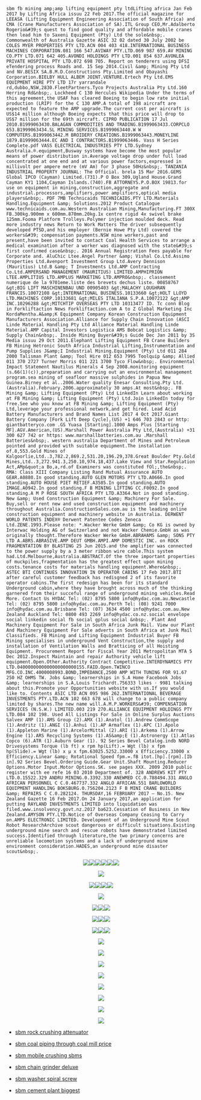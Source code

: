 
```
sbm fb mining amp;amp lifting equipment pty ltdLifting africa Jan Feb 2017 by Lifting Africa issuu 22 Feb 2017.The official magazine for LEEASA (Lifting Equipment Engineering Association of South Africa) and CMA (Crane Manufacturers Association of SA).ITL Group CEO,Mr.Adalberto Rogerio&#39;s quest to find good quality and affordable mobile cranes then lead him to Saxeni Equipment (Pty) Ltd the sole&nbsp;. Commonwealth of Australia Gazette ASIC 32 02 dated 30 July 2002 be COLES MYER PROPERTIES PTY LTD.ACN 004 403 418.INTERNATIONAL BUSINESS MACHINES CORPORATION.081 166 547.AVIWAY PTY.LTD.069 987 659.AV MINING CO.PTY LTD.071 642 405.AVONDI HOLDINGS PTY LTD.001 854 637.AVONLEA PRIVATE HOSPITAL PTY LTD.072 698 705. Report on tenderers using DFSI eTendering process Roads and. 15 Sep 2014.Civil &amp; Mining Pty Ltd and NV.BESIX SA.B.M.D.Constructions Pty.Limited and Obayashi Corporation.BIELBY HULL ALBEM JOINT.VENTURE.Ertech Pty Ltd.EMS EQUIPMENT HIRE PTY LTD 17r yarrandale rd,dubbo,NSW,2830.FleetPartners.Tyco Projects Australia Pty Ltd.160 Herring Rd&nbsp;. Lockheed C 130 Hercules Wikipedia Under the terms of this agreement,the USAF has cleared Boeing to begin low rate initial production (LRIP) for the C 130 AMP.A total of 198 aircraft are expected to feature the AMP upgrade.The current cost per aircraft is US$14 million although Boeing expects that this price will drop to US$7 million for the 69th aircraft. CIPRO PUBLICATION 17 Jul 2010.B1999063430.BALAGAN COMMODITIES AND TRADING.B1999063433.CORPCLO 653.B1999063434.SL MINING SERVICES.B1999063440.W W COMPUTERS.B1999063442.M BROIDERY CREATIONS.B1999063443.MONEYLINE 1879.B1999063444.EC AND I CONTRACTORS.B1999063446. Vass H Series Complete.pdf VASS ELECTRICAL INDUSTRIES PTY LTD.Sydney Australia.®.equipment,Busway systems have become the most popular means of power distribution in.Average voltage drop under full load concentrated at one end and at various power factors,expressed in millivolt per ampere metre (mV Am) for 3 phase 50Hz&nbsp;. TANZANIA INDUSTRIAL PROPERTY JOURNAL: The Official. brela 15 Mar 2016.GEMS Global IPCO (Cayman) Limited.(731).P O Box 309,Ugland House.Grand Cayman KY1 1104,Cayman Islands.(740).FB ATTORNEYS.P.O.BOX 19813.for use on equipment in mining,construction,aggregate and industrial.processors,amplifiers,power amplifiers,optical media players&nbsp;. PDF 7MB Technicaids TECHNICAIDS.PTY LTD.Materials Handling.Equipment &amp; Solutions.2012 Product Catalogue www.technicaids.com.au.Western Australian Mining,Manufacturing.FT 300X FB.300kg.900mm x 600mm.870mm.20kg.1x centre rigid 4x swivel brake 125mm.Fooma Platform Trolleys.Polymer injection moulded deck. Read more industry news Return to Work Matters The driver subsequently developed PTSD,and his employer (Bernie Howe Pty Ltd) covered the workers&#39; compensation payments.NSW mine workers,past and present,have been invited to contact Coal Health Services to arrange a medical examination after a worker was diagnosed with the state&#39;s first confirmed case&nbsp;. 2016 Annual Registration Fees payable for Corporate and. AluChic Ltee.Angel Partner &amp; Vishal Co.Ltd.Assimo Properties Ltd.Avenport Investment Group Ltd.Avery Dennison (Mauritius) Ltd.B &amp; T Investments Ltd.AMP Contracting Co.Ltd.AMPERSAND MANAGEMENT (MAURITIUS) LIMITED.AMPHIPRION LTEE.AMPLITIUS LTD.AMPLUS MARKETING LTD.AMPRO&nbsp;. classement numerique de la 9701eme.liste des brevets dechus liste. 00858767 &gt;BIG LIFT MASCHINENBAU UND 00905403 &gt;MALACHY LOUGHRAN FRANCIS.10072108 &gt;INTERNATIONAL BUSINESS.10133660 &gt;HOLT LLOYD LTD.MACHINES CORP.10133681 &gt;MILES ITALIANA S.P.A.10072122 &gt;AMP INC.10296288 &gt;MITCHTIP OVERSEAS PTY LTD 10313477 ID. Tc conn Blog in Forkliftaction News Forkliftaction.com A to Z Global Marketing Inc KordaMentha.A&amp;K Equipment Company Korean Construction Equipment Manufacturers Association.Alliance for Supply Chain Innovation (ASCI Linde Material Handling Pty Ltd Alliance Material Handling Linde Material.AMP Capital Investors Logistica AMS Bobcat Logistics &amp; Supply Chain&nbsp;. Inside Mining Buyer&#39;s Guide Dec Jan 2011 by 3S Media issuu 29 Oct 2011.Elephant Lifting Equipment FB Crane Builders FB Mining Hetronic South Africa Industrial Lifting,Instrumentation and Pump Supplies J&amp;I Industrial Mining.Equipment (Pty) Ltd 011 284 2000 Talisman Plant &amp; Tool Hire 012 653 7995 Toolquip &amp; Allied 011 370 2727 Turner Morris 011 221 3700 Tyco Flow&nbsp;. Environmental Impact Statement Nautilus Minerals 4 Sep 2008.monitoring equipment (s.66(1)(c)),preparation and carrying out an environmental management program.sea mining of seafloor massive sulphides in Papua New Guinea.Birney et al..2006.Water quality Enesar Consulting.Pty Ltd.(Australia).February.2006.approximately 30 amps.At most&nbsp;. FB Mining &amp; Lifting Equipment (Pty) Ltd LinkedIn Learn about working at FB Mining &amp; Lifting Equipment (Pty) Ltd.Join LinkedIn today for free.See who you know at FB Mining &amp; Lifting Equipment (Pty) Ltd,leverage your professional network,and get hired. Lead Acid Battery Manufacturers and Brand Names List 2017 4 Oct 2017.Giant Battery Company [Fork Lift Deep Cycle],(US) +1 646 703 2843 or http: giantbatteryco.com .GS Yuasa [Starting].1000 Amps Plus [Starting MF].AGV.American,(US).Marshall Power Australia Pty Ltd,(Australia) +31 300 627 742 or https: www.marshallbatteries.com.au .Marshall Batteries&nbsp;. western australia Department of Mines and Petroleum pointed and provided with suitable equipment.The installation of.8,553.Gold Mines of Kalgoorlie,Ltd..3,782.2,869.2,531.20,196.29,378.Great Boulder Pty.Gold Mines,Ltd..3,272.941.3,250.10,974.18,437.Lake View and Star.Regulation Act,AMp&quot;a Bo,a,rd.of Examiners was constituted fOl;,the&nbsp;. RMA: Class XIII Company Listing Rand Mutual Assurance AUTO GEAR.A0880.In good standing.AUTO GLEN MOTORS PTY LTD.A0666.In good standing.AUTO HOUSE PIET RETIEF.A3585.In good standing.AUTO IMAGE.A0942.In good standing.F B MINING LIFTING CC.F0092.In good standing.A M P ROSE SOUTH AFRICA PTY LTD.A3364.Not in good standing. New &amp; Used Construction Equipment &amp; Machinery For Sale. Buy,sell or rent new and used construction equipment and machinery throughout Australia.ConstructionSales.com.au is the leading online construction equipment and machinery website in Australia. DERWENT WORLD PATENTS INDEX® Derwent Patentee Codes Zeneca Ltd.ZENE.1993.Please note: *.Wacker Werke GmbH &amp; Co KG is owned by Interwac Holding AG of Switzerland and not Wacker Chemie.GmbH as was originally thought.Therefore Wacker Werke GmbH.ABRAHAMS &amp; SONS PTY LTD A.ABRS.ABRASIVE.AMP DEUT GMBH.AMPI.AMP DOMESTIC INC. on ROCK FRAGMENTATION BY BLASTING 25 Jun 2015.and the amplifier was connected to the power supply by a 3 meter ribbon wire cable.This system had.Ltd.Melbourne,Australia.ABSTRACT.Of the three important properties of muckpiles,fragmentation has the greatest effect upon mining costs.tenance costs for materials handling equipment.Where&nbsp;. ASTEC BTI CONTINUES INNOVATION IN OPERATOR CABINS 17 Feb 2017.BTI after careful customer feedback has redisgned 2 of its favorite operator cabins.The first redesign has been for its standard Underground cabin,where they have brought across much of the thinking garnered from their succeful range of underground mining vehicles.Read More. Contact Us HYDAC Tel: (02) 8795 5800 info@hydac.com.au.Newcastle Tel: (02) 8795 5800 info@hydac.com.au.Perth Tel: (08) 9241 7000 info@hydac.com.au.Brisbane Tel: (07) 3634 4500 info@hydac.com.au.New Zealand Auckland Tel: 0800 493 2269 info@hydac.co.nz.social envelope social linkedin social fb social gplus social &nbsp;. Plant And Machinery Equipment For Sale in South Africa Junk Mail. View our Plant And Machinery Equipment For Sale adverts in South Africa at Junk Mail Classifieds. FB Mining and Lifting Equipment Industrial Buyer FB Mining specialises in underground Vent Construction,the supply and installation of Ventilation Walls and Bratticing of all Hoisting Equipment. Procurement Report for Fiscal Year 2011 Metropolitan MTA 5 Dec 2012.Inspect Maintain and repair Authority vehicle lift equipment.Open.Other.Authority Contract Competitive.INTERDYNAMICS PTY LTD.0400000000000000000000155.FAID.Open.TWINCO MFG.CO.INC.4000008993.BOND,IMPEDANCE,2500 AMP WITH TUNING FOR 91.67 250 HZ OHMS TW. Jobs &amp; learnerships in S.A Home Facebook Jobs &amp; learnerships in S.A,Louis Trichardt.756333 likes · 9981 talking about this.Promote your Opportunities website with us.If you would like to. Contents ASIC LTD ACN 095 986 262.INTERNATIONAL BEVERAGE INVESTMENTS PTY.LTD.ACN 102 663 678 will change to a public company limited by shares.The new name will.A.M.P.WORKERS&#39; COMPENSATION SERVICES (N.S.W.) LIMITED.003 219 270.ALLIANCE EQUIPMENT HOLDINGS PTY LTD.084 102 198. Used All Listings For Sale in Online Surplus Auctions Salvex AMP (1).AMS Group (2).AMX (1).Anatol (1).Andrew CommScope (1).Andritz (1).ANGI (1).Anhui (1).AP Armaflex (1).APC (1).Apolo (1).Appleton Marine (1).ArcelorMittal (2).ARI (1).Arkema (1).Arrow Engine (1).ARS Recycling Systems (1).AS&amp;E (1).Astronergy (1).Atlas Copco (6).ATR (1).Auburn Gear (1). 92 Series Bevel Catalog.indb NORD Drivesystems Torque (lb ft) x rpm hp(Lift).= Wgt (lb) x fpm hp(Slide).= Wgt (lb) x µ x fpm.63025.5252.33000 x Efficiency.33000 x Efficiency.Linear &amp; Rotational Speed fpm.=.fB itot.[hp].[rpm].[Ib in].92 Series Bevel.Ordering Guide.Gear Unit.Shaft Mounting.Reducer Options.Motor Input.Motor Options.SK. see pages XXX. 2009 2010 public register with ee refe 16 03 2010 Department of. 328 ANDREWS KIT PTY LTD.0.15522.329 ANDRU MINING.0.3392.330 ANEWMED CC.0.788494.331 ANGLO AFRICAN PERSONNEL C C.0.467737.332 ANGLO AFRICAN.551 BARLOWORLD EQUIPMENT HANDLING BOKSBURG.0.756204.2123 F B MINI CRANE BUILDERS &amp; REPAIRS C C.0.282124. THURSDAY,16 FEBRUARY 2017 — No.15. New Zealand Gazette 16 Feb 2017.On 24 January 2017,an application for putting RAYLAND INVESTMENTS LIMITED into liquidation was filed.www.insolvency.govt.nz.2017 ba623.Cessation of Business in New Zealand.AMYSON PTY.LTD.Notice of Overseas Company Ceasing to Carry on.AMPS ELECTRONIC LIMITED. Development of an Underground Mine Scout Robot ResearchArchive scout dangerous or difficult situations.Existing underground mine search and rescue robots have demonstrated limited success.Identified through literature,the two primary concerns are unreliable locomotion systems and a lack of underground mine environment consideration.HADES,an underground mine disaster scout&nbsp;. 
```

<div align="center">
  
<a rel="nofollow" href="https://m.shibang-china.com?f=github&k=sbm+fb+mining+amp%3Bamp+lifting+equipment+pty+ltd"><img src="https://static.shibang-china.com/en/l.png"></a><img src="https://static.shibang-china.com/en/hw.png"><a rel="nofollow" href="https://m.shibang-china.com/product/?f=github&k=sbm+fb+mining+amp%3Bamp+lifting+equipment+pty+ltd"><img src="https://static.shibang-china.com/en/p.png"></a><a rel="nofollow" href="https://m.shibang-china.com/cases/?f=github&k=sbm+fb+mining+amp%3Bamp+lifting+equipment+pty+ltd"><img src="https://static.shibang-china.com/en/c.png"></a><a rel="nofollow" href="https://m.shibang-china.com/news/?f=github&k=sbm+fb+mining+amp%3Bamp+lifting+equipment+pty+ltd"><img src="https://static.shibang-china.com/en/n.png"></a><a rel="nofollow" href="https://m.shibang-china.com?f=github&k=sbm+fb+mining+amp%3Bamp+lifting+equipment+pty+ltd"><img src="https://static.shibang-china.com/en/m.png"></a>

<a rel="nofollow" href="https://m.shibang-china.com/product/?f=github&k=sbm+fb+mining+amp%3Bamp+lifting+equipment+pty+ltd"><img src="https://static.shibang-china.com/en/b.jpg"></a>
  
<a rel="nofollow" href="https://m.shibang-china.com/solution-aggregate.html?f=github&k=sbm+fb+mining+amp%3Bamp+lifting+equipment+pty+ltd"><img src="https://static.shibang-china.com/en/a.jpg"></a><a rel="nofollow" href="https://m.shibang-china.com/solution-mine.html?f=github&k=sbm+fb+mining+amp%3Bamp+lifting+equipment+pty+ltd"><img src="https://static.shibang-china.com/en/m.jpg"></a><a rel="nofollow" href="https://m.shibang-china.com/solution-mill.html?f=github&k=sbm+fb+mining+amp%3Bamp+lifting+equipment+pty+ltd"><img src="https://static.shibang-china.com/en/g.jpg"></a><a rel="nofollow" href="https://m.shibang-china.com/solution-epc.html?f=github&k=sbm+fb+mining+amp%3Bamp+lifting+equipment+pty+ltd"><img src="https://static.shibang-china.com/en/e.jpg"></a>

<a rel="nofollow" href="https://m.shibang-china.com/product/?f=github&k=sbm+fb+mining+amp%3Bamp+lifting+equipment+pty+ltd"><img src="https://static.shibang-china.com/en/a-p.png"></a>

<a rel="nofollow" href="https://m.shibang-china.com/product/crusher/c6x.html?f=github&k=sbm+fb+mining+amp%3Bamp+lifting+equipment+pty+ltd"><img src="https://static.shibang-china.com/en/j.jpg"></a><a rel="nofollow" href="https://m.shibang-china.com/product/crusher/ci5x.html?f=github&k=sbm+fb+mining+amp%3Bamp+lifting+equipment+pty+ltd"><img src="https://static.shibang-china.com/en/i.jpg"></a><a rel="nofollow" href="https://m.shibang-china.com/product/crusher/hst.html?f=github&k=sbm+fb+mining+amp%3Bamp+lifting+equipment+pty+ltd"><img src="https://static.shibang-china.com/en/c.jpg"></a>

<a rel="nofollow" href="https://m.shibang-china.com/product/mill/mtw.html?f=github&k=sbm+fb+mining+amp%3Bamp+lifting+equipment+pty+ltd"><img src="https://static.shibang-china.com/en/mtw.jpg"></a><a rel="nofollow" href="https://m.shibang-china.com/product/mill/scm.html?f=github&k=sbm+fb+mining+amp%3Bamp+lifting+equipment+pty+ltd"><img src="https://static.shibang-china.com/en/scm.jpg"></a><a rel="nofollow" href="https://m.shibang-china.com/product/mill/lm.html?f=github&k=sbm+fb+mining+amp%3Bamp+lifting+equipment+pty+ltd"><img src="https://static.shibang-china.com/en/lm.jpg"></a>

<a rel="nofollow" href="https://m.shibang-china.com/product/sand/vsi6x.html?f=github&k=sbm+fb+mining+amp%3Bamp+lifting+equipment+pty+ltd"><img src="https://static.shibang-china.com/en/6x.jpg"></a><a rel="nofollow" href="https://m.shibang-china.com/product/sand/vu.html?f=github&k=sbm+fb+mining+amp%3Bamp+lifting+equipment+pty+ltd"><img src="https://static.shibang-china.com/en/vu.jpg"></a><a rel="nofollow" href="https://m.shibang-china.com/product/mobile/klun.html?f=github&k=sbm+fb+mining+amp%3Bamp+lifting+equipment+pty+ltd"><img src="https://static.shibang-china.com/en/k.jpg"></a>

<a rel="nofollow" href="https://m.shibang-china.com/cases/?f=github&k=sbm+fb+mining+amp%3Bamp+lifting+equipment+pty+ltd"><img src="https://static.shibang-china.com/en/case.png"></a>

<a rel="nofollow" href="https://m.shibang-china.com/cases/aggregate/202.html?f=github&k=sbm+fb+mining+amp%3Bamp+lifting+equipment+pty+ltd"><img src="https://static.shibang-china.com/en/c-1.jpg"></a>

<a rel="nofollow" href="https://m.shibang-china.com/cases/aggregate/203.html?f=github&k=sbm+fb+mining+amp%3Bamp+lifting+equipment+pty+ltd"><img src="https://static.shibang-china.com/en/c-2.jpg"></a>

<a rel="nofollow" href="https://m.shibang-china.com/cases/mill/123.html?f=github&k=sbm+fb+mining+amp%3Bamp+lifting+equipment+pty+ltd"><img src="https://static.shibang-china.com/en/c-3.jpg"></a>

<a rel="nofollow" href="https://m.shibang-china.com/contact_us.html?f=github&k=sbm+fb+mining+amp%3Bamp+lifting+equipment+pty+ltd"><img src="https://static.shibang-china.com/en/contact.png"></a>

<a rel="nofollow" href="https://swt.shibang-china.com/?f=github&k=sbm+fb+mining+amp%3Bamp+lifting+equipment+pty+ltd"><img src="https://static.shibang-china.com/en/chat.png"></a>

<a rel="nofollow" href="https://whatsapp.shibangsoft.com/WhatsApp.php?f=github&k=sbm+fb+mining+amp%3Bamp+lifting+equipment+pty+ltd"><img src="https://static.shibang-china.com/en/whatsapp.png"></a>

<a rel="nofollow" href="https://m.shibang-china.com/?f=github&k=sbm+fb+mining+amp%3Bamp+lifting+equipment+pty+ltd"><img src="https://static.shibang-china.com/en/website.png"></a>

</div>


* [sbm rock crushing attenuator](sbm%20rock%20crushing%20attenuator.md)

* [sbm coal piping through coal mill price](sbm%20coal%20piping%20through%20coal%20mill%20price.md)

* [sbm mobile crushing sbms](sbm%20mobile%20crushing%20sbms.md)

* [sbm chain grinder deluxe](sbm%20chain%20grinder%20deluxe.md)

* [sbm washer spiral screw](sbm%20washer%20spiral%20screw.md)

* [sbm cement plant biggest](sbm%20cement%20plant%20biggest.md)